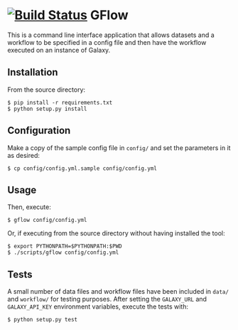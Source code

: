 [![Build Status](https://travis-ci.org/AAFC-MBB/GFlow.svg?branch=master)](https://travis-ci.org/AAFC-MBB/GFlow)
GFlow
========================

This is a command line interface application that allows datasets and a workflow to be specified in a config file and then have the workflow executed on an instance of Galaxy.

Installation
------------

From the source directory:

    $ pip install -r requirements.txt
    $ python setup.py install 

Configuration
-------------

Make a copy of the sample config file in ``config/`` and set the parameters in it as desired:

    $ cp config/config.yml.sample config/config.yml

Usage
-----

Then, execute:

    $ gflow config/config.yml

Or, if executing from the source directory without having installed the tool:

    $ export PYTHONPATH=$PYTHONPATH:$PWD
    $ ./scripts/gflow config/config.yml
    
Tests
-----

A small number of data files and workflow files have been included in ``data/`` and ``workflow/`` for testing purposes.
After setting the ```GALAXY_URL``` and ```GALAXY_API_KEY``` environment variables, execute the tests with:

    $ python setup.py test

